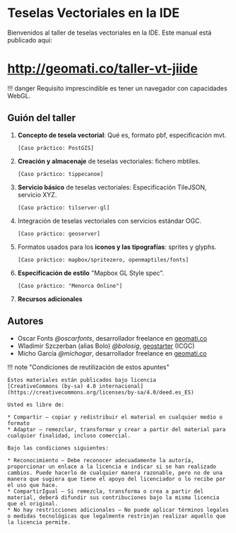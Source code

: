 # Teselas Vectoriales en la IDE

Bienvenidos al taller de teselas vectoriales en la IDE.
Este manual está publicado aquí:

# http://geomati.co/taller-vt-jiide

!!! danger Requisito imprescindible es tener un navegador con capacidades WebGL.

## Guión del taller

1. **Concepto de tesela vectorial**: Qué es, formato pbf, especificación mvt.
        
    `[Caso práctico: PostGIS]`

2. **Creación y almacenaje** de teselas vectoriales: fichero mbtiles.

    `[Caso práctico: tippecanoe]`

3. **Servicio básico** de teselas vectoriales: Especificación TileJSON, servicio XYZ.

    `[Caso práctico: tilserver-gl]`

4. Integración de teselas vectoriales con servicios estándar OGC.

    `[Caso práctico: geoserver]`

5. Formatos usados para los **iconos y las tipografías**: sprites y glyphs.

    `[Caso práctico: mapbox/spritezero, openmaptiles/fonts]`

6. **Especificación de estilo** "Mapbox GL Style spec".

    `[Caso práctico: "Menorca Online"]`

7. **Recursos adicionales**


## Autores

* Oscar Fonts *@oscarfonts*, desarrollador freelance en [geomati.co](http://geomati.co)
* Wladimir Szczerban (alias Bolo) *@bolosig*, [geostarter](http://betaportal.icgc.cat) (ICGC)
* Micho García *@michogar*, desarrollador freelance en [geomati.co](http://geomati.co)

!!! note "Condiciones de reutilización de estos apuntes"

    Estos materiales están publicados bajo licencia
    [CreativeCommons (by-sa) 4.0 internacional](https://creativecommons.org/licenses/by-sa/4.0/deed.es_ES)
    
    Usted es libre de:
    
    * Compartir — copiar y redistribuir el material en cualquier medio o formato
    * Adaptar — remezclar, transformar y crear a partir del material para cualquier finalidad, incluso comercial.
    
    Bajo las condiciones siguientes:
    
    * Reconocimiento — Debe reconocer adecuadamente la autoría, proporcionar un enlace a la licencia e indicar si se han realizado cambios. Puede hacerlo de cualquier manera razonable, pero no de una manera que sugiera que tiene el apoyo del licenciador o lo recibe por el uso que hace.
    * CompartirIgual — Si remezcla, transforma o crea a partir del material, deberá difundir sus contribuciones bajo la misma licencia que el original.
    * No hay restricciones adicionales — No puede aplicar términos legales o medidas tecnológicas que legalmente restrinjan realizar aquello que la licencia permite.
